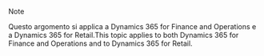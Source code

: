 > [!NOTE]
> <span data-ttu-id="33102-101">Questo argomento si applica a Dynamics 365 for Finance and Operations e a Dynamics 365 for Retail.</span><span class="sxs-lookup"><span data-stu-id="33102-101">This topic applies to both Dynamics 365 for Finance and Operations and to Dynamics 365 for Retail.</span></span> 